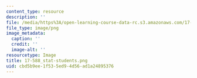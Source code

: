 ```yaml
---
content_type: resource
description: ''
file: /media/https%3A/open-learning-course-data-rc.s3.amazonaws.com/17-588-field-seminar-in-comparative-politics-fall-2013/cbd5b9ee1f535ed94d56ad1a24895376_17-588_stat-students.png
file_type: image/png
image_metadata:
  caption: ''
  credit: ''
  image-alt: ''
resourcetype: Image
title: 17-588_stat-students.png
uid: cbd5b9ee-1f53-5ed9-4d56-ad1a24895376
---
```

